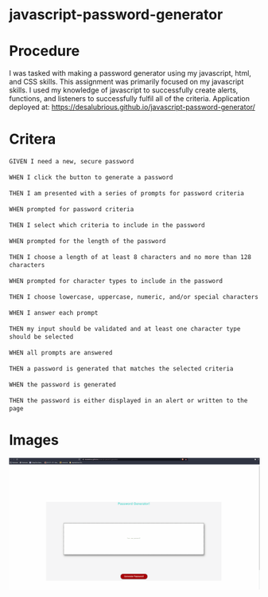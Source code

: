 # javascript-password-generator

# Procedure
I was tasked with making a password generator using my javascript, html, and CSS skills. This assignment was primarily focused on my javascript skills. I used my knowledge of javascript to successfully create alerts, functions, and listeners to successfully fulfil all of the criteria.
Application deployed at: https://desalubrious.github.io/javascript-password-generator/

# Critera
```
GIVEN I need a new, secure password

WHEN I click the button to generate a password

THEN I am presented with a series of prompts for password criteria

WHEN prompted for password criteria

THEN I select which criteria to include in the password

WHEN prompted for the length of the password

THEN I choose a length of at least 8 characters and no more than 128 characters

WHEN prompted for character types to include in the password

THEN I choose lowercase, uppercase, numeric, and/or special characters

WHEN I answer each prompt

THEN my input should be validated and at least one character type should be selected

WHEN all prompts are answered

THEN a password is generated that matches the selected criteria

WHEN the password is generated

THEN the password is either displayed in an alert or written to the page
```


# Images
![Deployed site gif](https://github.com/Desalubrious/javascript-password-generator/blob/main/assets/pwgengif.gif?raw=true)